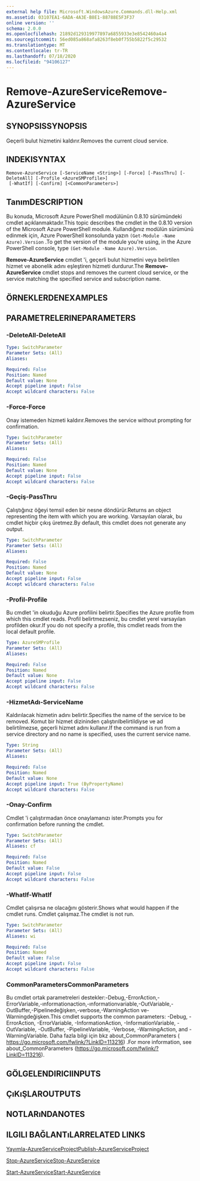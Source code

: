 ```yaml
---
external help file: Microsoft.WindowsAzure.Commands.dll-Help.xml
ms.assetid: 03107EA1-6ADA-4A3E-B8E1-88788E5F3F37
online version: ''
schema: 2.0.0
ms.openlocfilehash: 21892d129319977897a6855933e3e8542460a4a4
ms.sourcegitcommit: 56ed085a868afa8263f8eb0f755b5822f5c29532
ms.translationtype: MT
ms.contentlocale: tr-TR
ms.lasthandoff: 07/18/2020
ms.locfileid: "94106127"
---
```

# <span data-ttu-id="01f06-101">Remove-AzureService</span><span class="sxs-lookup"><span data-stu-id="01f06-101">Remove-AzureService</span></span>

## <span data-ttu-id="01f06-102">SYNOPSIS</span><span class="sxs-lookup"><span data-stu-id="01f06-102">SYNOPSIS</span></span>
<span data-ttu-id="01f06-103">Geçerli bulut hizmetini kaldırır.</span><span class="sxs-lookup"><span data-stu-id="01f06-103">Removes the current cloud service.</span></span>

## <span data-ttu-id="01f06-104">INDEKI</span><span class="sxs-lookup"><span data-stu-id="01f06-104">SYNTAX</span></span>

```
Remove-AzureService [-ServiceName <String>] [-Force] [-PassThru] [-DeleteAll] [-Profile <AzureSMProfile>]
 [-WhatIf] [-Confirm] [<CommonParameters>]
```

## <span data-ttu-id="01f06-105">Tanım</span><span class="sxs-lookup"><span data-stu-id="01f06-105">DESCRIPTION</span></span>
<span data-ttu-id="01f06-106">Bu konuda, Microsoft Azure PowerShell modülünün 0.8.10 sürümündeki cmdlet açıklanmaktadır.</span><span class="sxs-lookup"><span data-stu-id="01f06-106">This topic describes the cmdlet in the 0.8.10 version of the Microsoft Azure PowerShell module.</span></span>
<span data-ttu-id="01f06-107">Kullandığınız modülün sürümünü edinmek için, Azure PowerShell konsolunda yazın `(Get-Module -Name Azure).Version` .</span><span class="sxs-lookup"><span data-stu-id="01f06-107">To get the version of the module you're using, in the Azure PowerShell console, type `(Get-Module -Name Azure).Version`.</span></span>

<span data-ttu-id="01f06-108">**Remove-AzureService** cmdlet 'i, geçerli bulut hizmetini veya belirtilen hizmet ve abonelik adını eşleştiren hizmeti durdurur.</span><span class="sxs-lookup"><span data-stu-id="01f06-108">The **Remove-AzureService** cmdlet stops and removes the current cloud service, or the service matching the specified service and subscription name.</span></span>

## <span data-ttu-id="01f06-109">ÖRNEKLERDEN</span><span class="sxs-lookup"><span data-stu-id="01f06-109">EXAMPLES</span></span>

## <span data-ttu-id="01f06-110">PARAMETRELERINE</span><span class="sxs-lookup"><span data-stu-id="01f06-110">PARAMETERS</span></span>

### <span data-ttu-id="01f06-111">-DeleteAll</span><span class="sxs-lookup"><span data-stu-id="01f06-111">-DeleteAll</span></span>
```yaml
Type: SwitchParameter
Parameter Sets: (All)
Aliases: 

Required: False
Position: Named
Default value: None
Accept pipeline input: False
Accept wildcard characters: False
```

### <span data-ttu-id="01f06-112">-Force</span><span class="sxs-lookup"><span data-stu-id="01f06-112">-Force</span></span>
<span data-ttu-id="01f06-113">Onay istemeden hizmeti kaldırır.</span><span class="sxs-lookup"><span data-stu-id="01f06-113">Removes the service without prompting for confirmation.</span></span>

```yaml
Type: SwitchParameter
Parameter Sets: (All)
Aliases: 

Required: False
Position: Named
Default value: None
Accept pipeline input: False
Accept wildcard characters: False
```

### <span data-ttu-id="01f06-114">-Geçiş</span><span class="sxs-lookup"><span data-stu-id="01f06-114">-PassThru</span></span>
<span data-ttu-id="01f06-115">Çalıştığınız öğeyi temsil eden bir nesne döndürür.</span><span class="sxs-lookup"><span data-stu-id="01f06-115">Returns an object representing the item with which you are working.</span></span>
<span data-ttu-id="01f06-116">Varsayılan olarak, bu cmdlet hiçbir çıkış üretmez.</span><span class="sxs-lookup"><span data-stu-id="01f06-116">By default, this cmdlet does not generate any output.</span></span>

```yaml
Type: SwitchParameter
Parameter Sets: (All)
Aliases: 

Required: False
Position: Named
Default value: None
Accept pipeline input: False
Accept wildcard characters: False
```

### <span data-ttu-id="01f06-117">-Profil</span><span class="sxs-lookup"><span data-stu-id="01f06-117">-Profile</span></span>
<span data-ttu-id="01f06-118">Bu cmdlet 'in okuduğu Azure profilini belirtir.</span><span class="sxs-lookup"><span data-stu-id="01f06-118">Specifies the Azure profile from which this cmdlet reads.</span></span>
<span data-ttu-id="01f06-119">Profil belirtmezseniz, bu cmdlet yerel varsayılan profilden okur.</span><span class="sxs-lookup"><span data-stu-id="01f06-119">If you do not specify a profile, this cmdlet reads from the local default profile.</span></span>

```yaml
Type: AzureSMProfile
Parameter Sets: (All)
Aliases: 

Required: False
Position: Named
Default value: None
Accept pipeline input: False
Accept wildcard characters: False
```

### <span data-ttu-id="01f06-120">-HizmetAdı</span><span class="sxs-lookup"><span data-stu-id="01f06-120">-ServiceName</span></span>
<span data-ttu-id="01f06-121">Kaldırılacak hizmetin adını belirtir.</span><span class="sxs-lookup"><span data-stu-id="01f06-121">Specifies the name of the service to be removed.</span></span>
<span data-ttu-id="01f06-122">Komut bir hizmet dizininden çalıştırılbelirtildiyse ve ad belirtilmezse, geçerli hizmet adını kullanır.</span><span class="sxs-lookup"><span data-stu-id="01f06-122">If the command is run from a service directory and no name is specified, uses the current service name.</span></span>

```yaml
Type: String
Parameter Sets: (All)
Aliases: 

Required: False
Position: Named
Default value: None
Accept pipeline input: True (ByPropertyName)
Accept wildcard characters: False
```

### <span data-ttu-id="01f06-123">-Onay</span><span class="sxs-lookup"><span data-stu-id="01f06-123">-Confirm</span></span>
<span data-ttu-id="01f06-124">Cmdlet 'i çalıştırmadan önce onaylamanızı ister.</span><span class="sxs-lookup"><span data-stu-id="01f06-124">Prompts you for confirmation before running the cmdlet.</span></span>

```yaml
Type: SwitchParameter
Parameter Sets: (All)
Aliases: cf

Required: False
Position: Named
Default value: False
Accept pipeline input: False
Accept wildcard characters: False
```

### <span data-ttu-id="01f06-125">-WhatIf</span><span class="sxs-lookup"><span data-stu-id="01f06-125">-WhatIf</span></span>
<span data-ttu-id="01f06-126">Cmdlet çalışırsa ne olacağını gösterir.</span><span class="sxs-lookup"><span data-stu-id="01f06-126">Shows what would happen if the cmdlet runs.</span></span>
<span data-ttu-id="01f06-127">Cmdlet çalışmaz.</span><span class="sxs-lookup"><span data-stu-id="01f06-127">The cmdlet is not run.</span></span>

```yaml
Type: SwitchParameter
Parameter Sets: (All)
Aliases: wi

Required: False
Position: Named
Default value: False
Accept pipeline input: False
Accept wildcard characters: False
```

### <span data-ttu-id="01f06-128">CommonParameters</span><span class="sxs-lookup"><span data-stu-id="01f06-128">CommonParameters</span></span>
<span data-ttu-id="01f06-129">Bu cmdlet ortak parametreleri destekler:-Debug,-ErrorAction,-ErrorVariable,-ınformationaction,-ınformationvariable,-OutVariable,-OutBuffer,-Pipelinedeğişken,-verbose,-WarningAction ve-Warningdeğişken.</span><span class="sxs-lookup"><span data-stu-id="01f06-129">This cmdlet supports the common parameters: -Debug, -ErrorAction, -ErrorVariable, -InformationAction, -InformationVariable, -OutVariable, -OutBuffer, -PipelineVariable, -Verbose, -WarningAction, and -WarningVariable.</span></span> <span data-ttu-id="01f06-130">Daha fazla bilgi için bkz about_CommonParameters ( https://go.microsoft.com/fwlink/?LinkID=113216) .</span><span class="sxs-lookup"><span data-stu-id="01f06-130">For more information, see about_CommonParameters (https://go.microsoft.com/fwlink/?LinkID=113216).</span></span>

## <span data-ttu-id="01f06-131">GÖLGELENDIRICI</span><span class="sxs-lookup"><span data-stu-id="01f06-131">INPUTS</span></span>

## <span data-ttu-id="01f06-132">ÇıKıŞLAR</span><span class="sxs-lookup"><span data-stu-id="01f06-132">OUTPUTS</span></span>

## <span data-ttu-id="01f06-133">NOTLARıNDA</span><span class="sxs-lookup"><span data-stu-id="01f06-133">NOTES</span></span>

## <span data-ttu-id="01f06-134">ILGILI BAĞLANTıLAR</span><span class="sxs-lookup"><span data-stu-id="01f06-134">RELATED LINKS</span></span>

[<span data-ttu-id="01f06-135">Yayımla-AzureServiceProject</span><span class="sxs-lookup"><span data-stu-id="01f06-135">Publish-AzureServiceProject</span></span>](./Publish-AzureServiceProject.md)

[<span data-ttu-id="01f06-136">Stop-AzureService</span><span class="sxs-lookup"><span data-stu-id="01f06-136">Stop-AzureService</span></span>](./Stop-AzureService.md)

[<span data-ttu-id="01f06-137">Start-AzureService</span><span class="sxs-lookup"><span data-stu-id="01f06-137">Start-AzureService</span></span>](./Start-AzureService.md)


